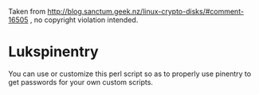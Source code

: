 Taken from http://blog.sanctum.geek.nz/linux-crypto-disks/#comment-16505 ,
no copyright violation intended.

# Lukspinentry
You can use or customize this perl script so as to properly use pinentry to get passwords for your own custom scripts.
